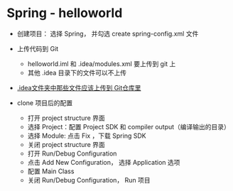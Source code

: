 # Spring - helloworld

- 创建项目： 选择 Spring， 并勾选 create spring-config.xml 文件

- 上传代码到 Git
	- helloworld.iml 和 .idea/modules.xml 要上传到 git 上
	- 其他 .idea 目录下的文件可以不上传

- [.idea文件夹中那些文件应该上传到 Git仓库里](https://zhuanlan.zhihu.com/p/38348372)

- clone 项目后的配置
	- 打开 project structure 界面
	- 选择 Project：配置 Project SDK 和 compiler output（编译输出的目录）
	- 选择 Module: 点击 Fix ，下载 Spring SDK
	- 关闭 project structure 界面
	- 打开 Run/Debug Configuration
	- 点击 Add New Configuration， 选择 Application 选项
	- 配置 Main Class
	- 关闭 Run/Debug Configuration， Run 项目